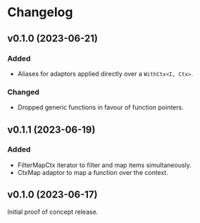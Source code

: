 # Changelog

## v0.1.0 (2023-06-21)

### Added

- Aliases for adaptors applied directly over a `WithCtx<I, Ctx>`.

### Changed

- Dropped generic functions in favour of function pointers.

## v0.1.1 (2023-06-19)

### Added

- FilterMapCtx iterator to filter and map items simultaneously.
- CtxMap adaptor to map a function over the context.

## v0.1.0 (2023-06-17)

Initial proof of concept release.